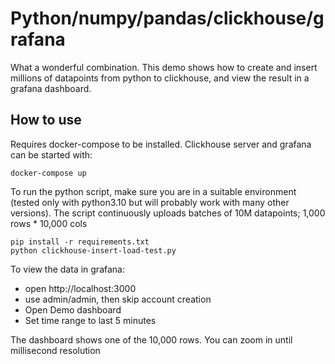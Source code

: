 # Python/numpy/pandas/clickhouse/grafana

What a wonderful combination. This demo shows how to create and insert millions of datapoints from python to clickhouse, and view the result in a grafana dashboard.

## How to use

Requires docker-compose to be installed. Clickhouse server and grafana can be started with:

    docker-compose up 

To run the python script, make sure you are in a suitable environment (tested only with python3.10 but will probably work with many other versions). The script continuously uploads batches of 10M datapoints; 1,000 rows * 10,000 cols

    pip install -r requirements.txt
    python clickhouse-insert-load-test.py

To view the data in grafana:

 - open http://localhost:3000
 - use admin/admin, then skip account creation
 - Open Demo dashboard
 - Set time range to last 5 minutes

The dashboard shows one of the 10,000 rows. You can zoom in until millisecond resolution